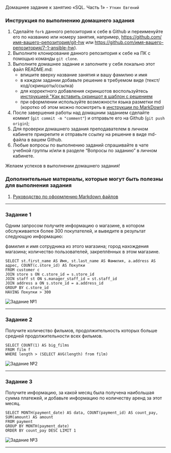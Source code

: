 Домашнее задание к занятию «SQL. Часть 1» - `Уткин Евгений`


### Инструкция по выполнению домашнего задания

   1. Сделайте `fork` данного репозитория к себе в Github и переименуйте его по названию или номеру занятия, например, https://github.com/имя-вашего-репозитория/git-hw или  https://github.com/имя-вашего-репозитория/7-1-ansible-hw).
   2. Выполните клонирование данного репозитория к себе на ПК с помощью команды `git clone`.
   3. Выполните домашнее задание и заполните у себя локально этот файл README.md:
      - впишите вверху название занятия и вашу фамилию и имя
      - в каждом задании добавьте решение в требуемом виде (текст/код/скриншоты/ссылка)
      - для корректного добавления скриншотов воспользуйтесь [инструкцией "Как вставить скриншот в шаблон с решением](https://github.com/netology-code/sys-pattern-homework/blob/main/screen-instruction.md)
      - при оформлении используйте возможности языка разметки md (коротко об этом можно посмотреть в [инструкции  по MarkDown](https://github.com/netology-code/sys-pattern-homework/blob/main/md-instruction.md))
   4. После завершения работы над домашним заданием сделайте коммит (`git commit -m "comment"`) и отправьте его на Github (`git push origin`);
   5. Для проверки домашнего задания преподавателем в личном кабинете прикрепите и отправьте ссылку на решение в виде md-файла в вашем Github.
   6. Любые вопросы по выполнению заданий спрашивайте в чате учебной группы и/или в разделе “Вопросы по заданию” в личном кабинете.
   
Желаем успехов в выполнении домашнего задания!
   
### Дополнительные материалы, которые могут быть полезны для выполнения задания

1. [Руководство по оформлению Markdown файлов](https://gist.github.com/Jekins/2bf2d0638163f1294637#Code)

---

### Задание 1

Одним запросом получите информацию о магазине, в котором обслуживается более 300 покупателей, и выведите в результат следующую информацию:

фамилия и имя сотрудника из этого магазина;
город нахождения магазина;
количество пользователей, закреплённых в этом магазине.

```
SELECT st.first_name AS Имя, st.last_name AS Фамилия, a.address AS адрес, COUNT(c.store_id) AS Покупки 
FROM customer c
JOIN store s ON c.store_id = s.store_id
JOIN staff st ON s.manager_staff_id = st.staff_id 
JOIN address a ON s.store_id = a.address_id
GROUP BY c.store_id
HAVING Покупки > 300

```

![Задание №1](https://github.com/newDjon/hw-03/blob/main/store.png)


---

### Задание 2

Получите количество фильмов, продолжительность которых больше средней продолжительности всех фильмов.

```
SELECT COUNT(1) AS big_films
FROM film f 
WHERE length > (SELECT AVG(length) from film)

```

![Задание №2](https://github.com/newDjon/hw-03/blob/main/film.png)

---

### Задание 3

Получите информацию, за какой месяц была получена наибольшая сумма платежей, и добавьте информацию по количеству аренд за этот месяц.

```
SELECT MONTH(payment_date) AS data, COUNT(payment_id) AS count_pay, SUM(amount) AS amount
FROM payment
GROUP BY MONTH(payment_date) 
ORDER BY count_pay DESC LIMIT 1

```

![Задание №3](https://github.com/newDjon/hw-03/blob/main/count_pay.png)

---










 

 








